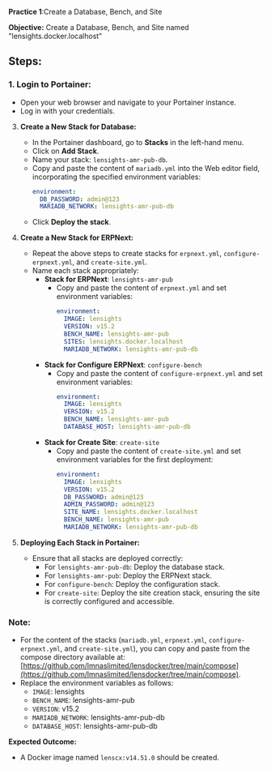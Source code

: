 

**Practice 1**:Create a Database, Bench, and Site

**Objective:** Create a Database, Bench, and Site named "lensights.docker.localhost"

## Steps:

### 1. Login to Portainer:
   - Open your web browser and navigate to your Portainer instance.
   - Log in with your credentials.

3. **Create a New Stack for Database:**
   - In the Portainer dashboard, go to **Stacks** in the left-hand menu.
   - Click on **Add Stack**.
   - Name your stack: `lensights-amr-pub-db`.
   - Copy and paste the content of `mariadb.yml` into the Web editor field, incorporating the specified environment variables:
     ```yaml
     environment:
       DB_PASSWORD: admin@123
       MARIADB_NETWORK: lensights-amr-pub-db
     ```
   - Click **Deploy the stack**.

4. **Create a New Stack for ERPNext:**
   - Repeat the above steps to create stacks for `erpnext.yml`, `configure-erpnext.yml`, and `create-site.yml`.
   - Name each stack appropriately:
     - **Stack for ERPNext**: `lensights-amr-pub`
       - Copy and paste the content of `erpnext.yml` and set environment variables:
         ```yaml
         environment:
           IMAGE: lensights
           VERSION: v15.2
           BENCH_NAME: lensights-amr-pub
           SITES: lensights.docker.localhost
           MARIADB_NETWORK: lensights-amr-pub-db
         ```
     - **Stack for Configure ERPNext**: `configure-bench`
       - Copy and paste the content of `configure-erpnext.yml` and set environment variables:
         ```yaml
         environment:
           IMAGE: lensights
           VERSION: v15.2
           BENCH_NAME: lensights-amr-pub
           DATABASE_HOST: lensights-amr-pub-db
         ```
     - **Stack for Create Site**: `create-site`
       - Copy and paste the content of `create-site.yml` and set environment variables for the first deployment:
         ```yaml
         environment:
           IMAGE: lensights
           VERSION: v15.2
           DB_PASSWORD: admin@123
           ADMIN_PASSWORD: admin@123
           SITE_NAME: lensights.docker.localhost
           BENCH_NAME: lensights-amr-pub
           MARIADB_NETWORK: lensights-amr-pub-db
         ```

5. **Deploying Each Stack in Portainer:**
   - Ensure that all stacks are deployed correctly:
     - For `lensights-amr-pub-db`: Deploy the database stack.
     - For `lensights-amr-pub`: Deploy the ERPNext stack.
     - For `configure-bench`: Deploy the configuration stack.
     - For `create-site`: Deploy the site creation stack, ensuring the site is correctly configured and accessible.

### Note:
- For the content of the stacks (`mariadb.yml`, `erpnext.yml`, `configure-erpnext.yml`, and `create-site.yml`), you can copy and paste from the compose directory available at: [https://github.com/lmnaslimited/lensdocker/tree/main/compose](https://github.com/lmnaslimited/lensdocker/tree/main/compose).
- Replace the environment variables as follows:
  - `IMAGE`: lensights
  - `BENCH_NAME`: lensights-amr-pub
  - `VERSION`: v15.2
  - `MARIADB_NETWORK`: lensights-amr-pub-db
  - `DATABASE_HOST`: lensights-amr-pub-db


**Expected Outcome:**
- A Docker image named `lenscx:v14.51.0` should be created. 
<!--stackedit_data:
eyJoaXN0b3J5IjpbMzA5NTM3MTcxLDkyNjY0NTU0LC05MTY4Nz
g1OCwtMjA4ODc0NjYxMiwtMTI5NDg1MzkyMiwyMDM1MDA5NTIw
LDQ5NzgxODgxMF19
-->